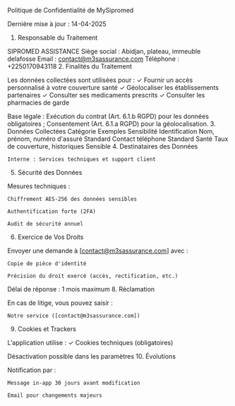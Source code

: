 Politique de Confidentialité de MySipromed

Dernière mise à jour : 14-04-2025
1. Responsable du Traitement

SIPROMED ASSISTANCE
Siège social : Abidjan, plateau, immeuble delafosse
Email : contact@m3sassurance.com
Téléphone : +2250170943118
2. Finalités du Traitement

Les données collectées sont utilisées pour :
✓ Fournir un accès personnalisé à votre couverture santé
✓ Géolocaliser les établissements partenaires
✓ Consulter ses medicaments prescrits
✓ Consulter les pharmacies de garde

Base légale : Exécution du contrat (Art. 6.1.b RGPD) pour les données obligatoires ; Consentement (Art. 6.1.a RGPD) pour la géolocalisation.
3. Données Collectées
Catégorie	Exemples	Sensibilité
Identification	Nom, prénom, numéro d'assuré	Standard
Contact	 téléphone	Standard
Santé	Taux de couverture, historiques	Sensible
4. Destinataires des Données

    Interne : Services techniques et support client

5. Sécurité des Données

Mesures techniques :

    Chiffrement AES-256 des données sensibles

    Authentification forte (2FA)

    Audit de sécurité annuel

6. Exercice de Vos Droits

Envoyer une demande à [contact@m3sassurance.com] avec :

    Copie de pièce d'identité

    Précision du droit exercé (accès, rectification, etc.)

Délai de réponse : 1 mois maximum
8. Réclamation

En cas de litige, vous pouvez saisir :

    Notre service ([contact@m3sassurance.com])


9. Cookies et Trackers

L'application utilise :
✓ Cookies techniques (obligatoires)


Désactivation possible dans les paramètres
10. Évolutions

Notification par :

    Message in-app 30 jours avant modification

    Email pour changements majeurs
